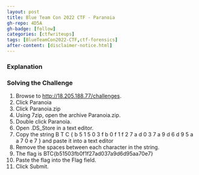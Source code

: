 ```yaml
---
layout: post
title: Blue Team Con 2022 CTF - Paranoia
gh-repo: 4D5A
gh-badge: [follow]
categories: [ctfwriteups]
tags: [BlueTeamCon2022-CTF,ctf-forensics]
after-content: [disclaimer-notice.html]
---
```

### Explanation


### Solving the Challenge

1. Browse to http://18.205.188.77/challenges.
2. Click Paranoia
3. Click Paranoia.zip
4. Using 7zip, open the archive Paranoia.zip.
5. Double click Paranoia.
6. Open .DS_Store in a text editor.
7. Copy the string B T C { b 5 1 5 0 3 f b 0 f 1 f 2 7 a d 0 3 7 a 9 d 6 d 9 5 a a 7 0 e 7 } and paste it into a text editor
8. Remove the spaces between each character in the string.
9. The flag is BTC{b51503fb0f1f27ad037a9d6d95aa70e7}
10. Paste the flag into the Flag field.
11. Click Submit.